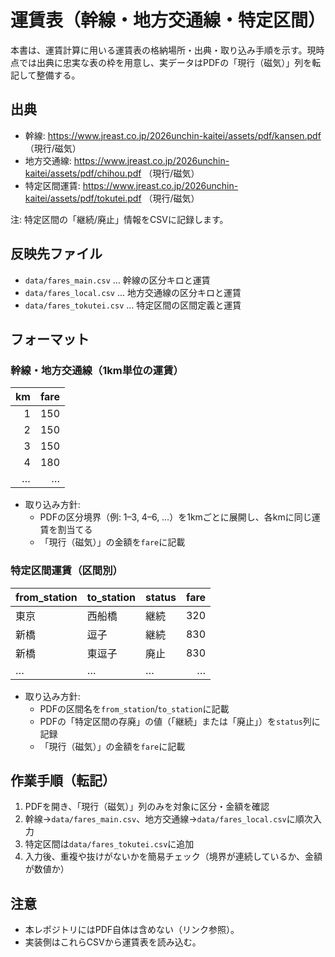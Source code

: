 # 運賃表（幹線・地方交通線・特定区間）

本書は、運賃計算に用いる運賃表の格納場所・出典・取り込み手順を示す。現時点では出典に忠実な表の枠を用意し、実データはPDFの「現行（磁気）」列を転記して整備する。

## 出典
- 幹線: https://www.jreast.co.jp/2026unchin-kaitei/assets/pdf/kansen.pdf （現行/磁気）
- 地方交通線: https://www.jreast.co.jp/2026unchin-kaitei/assets/pdf/chihou.pdf （現行/磁気）
- 特定区間運賃: https://www.jreast.co.jp/2026unchin-kaitei/assets/pdf/tokutei.pdf （現行/磁気）

注: 特定区間の「継続/廃止」情報をCSVに記録します。

## 反映先ファイル
- `data/fares_main.csv` … 幹線の区分キロと運賃
- `data/fares_local.csv` … 地方交通線の区分キロと運賃
- `data/fares_tokutei.csv` … 特定区間の区間定義と運賃

## フォーマット

### 幹線・地方交通線（1km単位の運賃）
| km | fare |
|---:|---:|
| 1 | 150 |
| 2 | 150 |
| 3 | 150 |
| 4 | 180 |
| … | … |

- 取り込み方針:
  - PDFの区分境界（例: 1–3, 4–6, …）を1kmごとに展開し、各kmに同じ運賃を割当てる
  - 「現行（磁気）」の金額を`fare`に記載

### 特定区間運賃（区間別）
| from_station | to_station | status | fare |
|---|---|---|---:|
| 東京 | 西船橋 | 継続 | 320 |
| 新橋 | 逗子 | 継続 | 830 |
| 新橋 | 東逗子 | 廃止 | 830 |
| … | … | … | … |

- 取り込み方針:
  - PDFの区間名を`from_station`/`to_station`に記載
  - PDFの「特定区間の存廃」の値（「継続」または「廃止」）を`status`列に記録
  - 「現行（磁気）」の金額を`fare`に記載

## 作業手順（転記）
1. PDFを開き、「現行（磁気）」列のみを対象に区分・金額を確認
2. 幹線→`data/fares_main.csv`、地方交通線→`data/fares_local.csv`に順次入力
3. 特定区間は`data/fares_tokutei.csv`に追加
4. 入力後、重複や抜けがないかを簡易チェック（境界が連続しているか、金額が数値か）

## 注意
- 本レポジトリにはPDF自体は含めない（リンク参照）。
- 実装側はこれらCSVから運賃表を読み込む。
